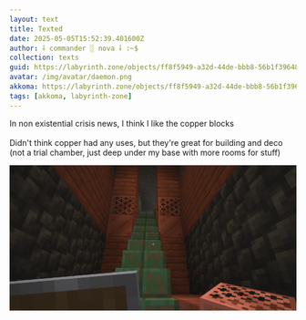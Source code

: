 ```yaml
---
layout: text
title: Texted
date: 2025-05-05T15:52:39.401600Z
author: ⸸ commander ░ nova ⸸ :~$
collection: texts
guid: https://labyrinth.zone/objects/ff8f5949-a32d-44de-bbb8-56b1f39648d2
avatar: /img/avatar/daemon.png
akkoma: https://labyrinth.zone/objects/ff8f5949-a32d-44de-bbb8-56b1f39648d2
tags: [akkoma, labyrinth-zone]
---
```


<p>In non existential crisis news, I think I like the copper blocks<br><br>Didn't think copper had any uses, but they're great for building and deco (not a trial chamber, just deep under my base with more rooms for stuff)</p><img src="/assets/text_media/736787c97fb16ddcf3f617d2b16daee1413f2f49d67033c01f2aa714bad57374.png" alt="" />